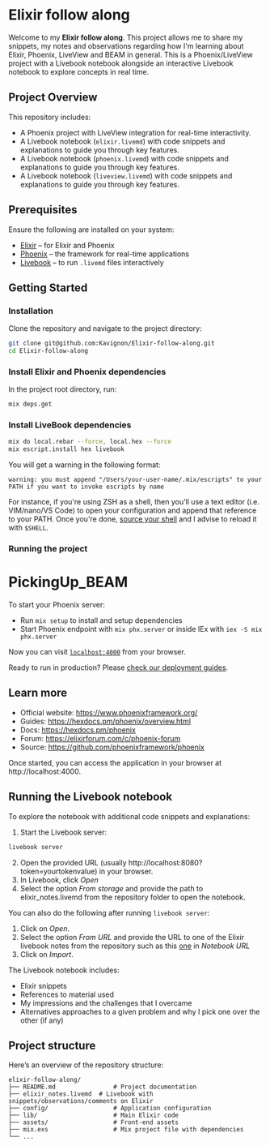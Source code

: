 # Elixir follow along

Welcome to my **Elixir follow along**. This project allows me to share my snippets, my notes and observations regarding how I'm learning about Elixir, Phoenix, LiveView and BEAM in general. This is a Phoenix/LiveView project with a Livebook notebook alongside an interactive Livebook notebook to explore concepts in real time.

## Project Overview

This repository includes:
- A Phoenix project with LiveView integration for real-time interactivity.
- A Livebook notebook (`elixir.livemd`) with code snippets and explanations to guide you through key features.
- A Livebook notebook (`phoenix.livemd`) with code snippets and explanations to guide you through key features.
- A Livebook notebook (`liveview.livemd`) with code snippets and explanations to guide you through key features.

## Prerequisites

Ensure the following are installed on your system:

- [Elixir](https://elixir-lang.org/install.html) – for Elixir and Phoenix
- [Phoenix](https://hexdocs.pm/phoenix/installation.html) – the framework for real-time applications
- [Livebook](https://github.com/livebook-dev/livebook) – to run `.livemd` files interactively

## Getting Started

### Installation

Clone the repository and navigate to the project directory:

   ```bash
   git clone git@github.com:Kavignon/Elixir-follow-along.git
   cd Elixir-follow-along
   ```

### Install Elixir and Phoenix dependencies
In the project root directory, run:

```bash
mix deps.get
```

### Install LiveBook dependencies

```bash
mix do local.rebar --force, local.hex --force
mix escript.install hex livebook
```

You will get a warning in the following format:

```
warning: you must append "/Users/your-user-name/.mix/escripts" to your PATH if you want to invoke escripts by name
```

For instance, if you're using ZSH as a shell, then you'll use a text editor (i.e. VIM/nano/VS Code) to open your configuration and append that reference to your PATH. Once you're done, [source your shell](https://linuxhandbook.com/source-command/) and I advise to reload it with ```$SHELL```.

### Running the project

# PickingUp_BEAM

To start your Phoenix server:

  * Run `mix setup` to install and setup dependencies
  * Start Phoenix endpoint with `mix phx.server` or inside IEx with `iex -S mix phx.server`

Now you can visit [`localhost:4000`](http://localhost:4000) from your browser.

Ready to run in production? Please [check our deployment guides](https://hexdocs.pm/phoenix/deployment.html).

## Learn more

  * Official website: https://www.phoenixframework.org/
  * Guides: https://hexdocs.pm/phoenix/overview.html
  * Docs: https://hexdocs.pm/phoenix
  * Forum: https://elixirforum.com/c/phoenix-forum
  * Source: https://github.com/phoenixframework/phoenix

Once started, you can access the application in your browser at http://localhost:4000.

## Running the Livebook notebook

To explore the notebook with additional code snippets and explanations:

1. Start the Livebook server:

```bash
livebook server
```

2. Open the provided URL (usually http://localhost:8080?token=yourtokenvalue) in your browser.
3. In Livebook, click _Open_
4. Select the option _From storage_ and provide the path to elixir_notes.livemd from the repository folder to open the notebook.

You can also do the following after running ```livebook server```:
1. Click on _Open_.
2. Select the option _From URL_ and provide the URL to one of the Elixir livebook notes from the repository such as this [one](https://github.com/Kavignon/Elixir-follow-along/blob/main/elixir_notes.livemd) in _Notebook URL_
3. Click on _Import_.

The Livebook notebook includes:

- Elixir snippets
- References to material used
- My impressions and the challenges that I overcame
- Alternatives approaches to a given problem and why I pick one over the other (if any)

## Project structure

Here’s an overview of the repository structure:

```
elixir-follow-along/
├── README.md                # Project documentation
├── elixir_notes.livemd  # Livebook with snippets/observations/comments on Elixir
├── config/                  # Application configuration
├── lib/                     # Main Elixir code
├── assets/                  # Front-end assets
├── mix.exs                  # Mix project file with dependencies
└── ...
```